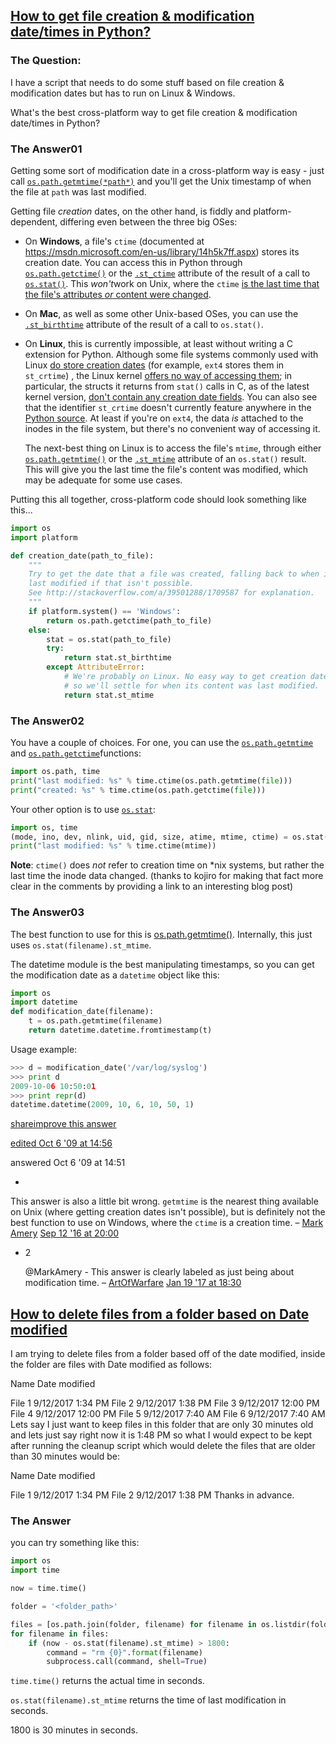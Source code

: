 ## [How to get file creation & modification date/times in Python?](https://stackoverflow.com/questions/237079/how-to-get-file-creation-modification-date-times-in-python)

### The Question:
I have a script that needs to do some stuff based on file creation & modification dates but has to run on Linux & Windows.

What's the best cross-platform way to get file creation & modification date/times in Python?

### The Answer01

Getting some sort of modification date in a cross-platform way is easy - just call [`os.path.getmtime(*path*)`](https://docs.python.org/library/os.path.html#os.path.getmtime) and you'll get the Unix timestamp of when the file at `path` was last modified.

Getting file *creation* dates, on the other hand, is fiddly and platform-dependent, differing even between the three big OSes:

- On **Windows**, a file's `ctime` (documented at <https://msdn.microsoft.com/en-us/library/14h5k7ff.aspx>) stores its creation date. You can access this in Python through [`os.path.getctime()`](https://docs.python.org/library/os.path.html#os.path.getctime) or the [`.st_ctime`](https://docs.python.org/3/library/os.html#os.stat_result.st_ctime) attribute of the result of a call to [`os.stat()`](https://docs.python.org/3/library/os.html#os.stat). This *won't*work on Unix, where the `ctime` [is the last time that the file's attributes *or* content were changed](http://www.linux-faqs.info/general/difference-between-mtime-ctime-and-atime).

- On **Mac**, as well as some other Unix-based OSes, you can use the [`.st_birthtime`](https://docs.python.org/3/library/os.html#os.stat_result.st_birthtime) attribute of the result of a call to `os.stat()`.

- On **Linux**, this is currently impossible, at least without writing a C extension for Python. Although some file systems commonly used with Linux [do store creation dates](https://unix.stackexchange.com/questions/7562/what-file-systems-on-linux-store-the-creation-time) (for example, `ext4` stores them in `st_crtime`) , the Linux kernel [offers no way of accessing them](https://unix.stackexchange.com/questions/91197/how-to-find-creation-date-of-file); in particular, the structs it returns from `stat()` calls in C, as of the latest kernel version, [don't contain any creation date fields](https://github.com/torvalds/linux/blob/v4.8-rc6/include/linux/stat.h). You can also see that the identifier `st_crtime` doesn't currently feature anywhere in the [Python source](https://github.com/python/cpython/search?utf8=%E2%9C%93&q=st_crtime). At least if you're on `ext4`, the data *is* attached to the inodes in the file system, but there's no convenient way of accessing it.

  The next-best thing on Linux is to access the file's `mtime`, through either [`os.path.getmtime()`](https://docs.python.org/library/os.path.html#os.path.getmtime) or the [`.st_mtime`](https://docs.python.org/3/library/os.html#os.stat_result.st_mtime) attribute of an `os.stat()` result. This will give you the last time the file's content was modified, which may be adequate for some use cases.

Putting this all together, cross-platform code should look something like this...

```python
import os
import platform

def creation_date(path_to_file):
    """
    Try to get the date that a file was created, falling back to when it was
    last modified if that isn't possible.
    See http://stackoverflow.com/a/39501288/1709587 for explanation.
    """
    if platform.system() == 'Windows':
        return os.path.getctime(path_to_file)
    else:
        stat = os.stat(path_to_file)
        try:
            return stat.st_birthtime
        except AttributeError:
            # We're probably on Linux. No easy way to get creation dates here,
            # so we'll settle for when its content was last modified.
            return stat.st_mtime
```



### The Answer02

You have a couple of choices. For one, you can use the [`os.path.getmtime`](https://docs.python.org/library/os.path.html#os.path.getmtime) and [`os.path.getctime`](https://docs.python.org/library/os.path.html#os.path.getctime)functions:

```py
import os.path, time
print("last modified: %s" % time.ctime(os.path.getmtime(file)))
print("created: %s" % time.ctime(os.path.getctime(file)))
```

Your other option is to use [`os.stat`](https://docs.python.org/library/os.html#os.stat):

```py
import os, time
(mode, ino, dev, nlink, uid, gid, size, atime, mtime, ctime) = os.stat(file)
print("last modified: %s" % time.ctime(mtime))
```

**Note**: `ctime()` does *not* refer to creation time on *nix systems, but rather the last time the inode data changed. (thanks to kojiro for making that fact more clear in the comments by providing a link to an interesting blog post)



### The Answer03

The best function to use for this is [os.path.getmtime()](http://docs.python.org/library/os.path.html#os.path.getmtime). Internally, this just uses `os.stat(filename).st_mtime`.

The datetime module is the best manipulating timestamps, so you can get the modification date as a `datetime` object like this:

```py
import os
import datetime
def modification_date(filename):
    t = os.path.getmtime(filename)
    return datetime.datetime.fromtimestamp(t)
```

Usage example:

```py
>>> d = modification_date('/var/log/syslog')
>>> print d
2009-10-06 10:50:01
>>> print repr(d)
datetime.datetime(2009, 10, 6, 10, 50, 1)
```



[share](https://stackoverflow.com/a/1526089)[improve this answer](https://stackoverflow.com/posts/1526089/edit)

[edited Oct 6 '09 at 14:56](https://stackoverflow.com/posts/1526089/revisions)



answered Oct 6 '09 at 14:51

- 

  This answer is also a little bit wrong. `getmtime` is the nearest thing available on Unix (where getting creation dates isn't possible), but is definitely not the best function to use on Windows, where the `ctime` is a creation time. – [Mark Amery](https://stackoverflow.com/users/1709587/mark-amery) [Sep 12 '16 at 20:00](https://stackoverflow.com/questions/237079/how-to-get-file-creation-modification-date-times-in-python#comment66236949_1526089) 

- 2

  @MarkAmery - This answer is clearly labeled as just being about modification time. – [ArtOfWarfare](https://stackoverflow.com/users/901641/artofwarfare) [Jan 19 '17 at 18:30](https://stackoverflow.com/questions/237079/how-to-get-file-creation-modification-date-times-in-python#comment70690680_1526089)



## [How to delete files from a folder based on Date modified](https://stackoverflow.com/questions/46202256/how-to-delete-files-from-a-folder-based-on-date-modified)

I am trying to delete files from a folder based off of the date modified, inside the folder are files with Date modified as follows:

Name          Date modified

File 1      9/12/2017 1:34 PM
File 2      9/12/2017 1:38 PM
File 3      9/12/2017 12:00 PM
File 4      9/12/2017 12:00 PM
File 5      9/12/2017 7:40 AM
File 6      9/12/2017 7:40 AM
Lets say I just want to keep files in this folder that are only 30 minutes old and lets just say right now it is 1:48 PM so what I would expect to be kept after running the cleanup script which would delete the files that are older than 30 minutes would be:

Name          Date modified

File 1      9/12/2017 1:34 PM
File 2      9/12/2017 1:38 PM
Thanks in advance.


### The Answer

you can try something like this:

```py
import os
import time

now = time.time()

folder = '<folder_path>'

files = [os.path.join(folder, filename) for filename in os.listdir(folder)]
for filename in files:
    if (now - os.stat(filename).st_mtime) > 1800:
        command = "rm {0}".format(filename)
        subprocess.call(command, shell=True)
```

`time.time()` returns the actual time in seconds.

`os.stat(filename).st_mtime` returns the time of last modification in seconds.

1800 is 30 minutes in seconds.